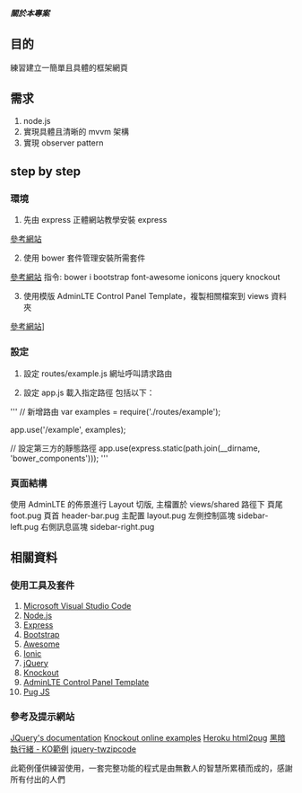 ***關於本專案***
## 目的
練習建立一簡單且具體的框架網頁

## 需求
1. node.js
2. 實現具體且清晰的 mvvm 架構
3. 實現 observer pattern

## step by step
### 環境
1. 先由 express 正體網站教學安裝 express 

[參考網站](http://expressjs.com/zh-tw/starter/generator.html)

2. 使用 bower 套件管理安裝所需套件

[參考網站](https://blog.wu-boy.com/2013/01/bower-is-a-package-manager-for-the-web/)
指令: bower i bootstrap font-awesome ionicons jquery knockout

3. 使用模版 AdminLTE Control Panel Template，複製相關檔案到 views 資料夾

[參考網站](https://adminlte.io/themes/AdminLTE/index2.html)]

### 設定
1. 設定 routes/example.js 網址呼叫請求路由

2. 設定 app.js 載入指定路徑
包括以下：

'''
// 新增路由
var examples = require('./routes/example');

app.use('/example', examples);

// 設定第三方的靜態路徑
app.use(express.static(path.join(__dirname, 'bower_components')));
'''


### 頁面結構
使用 AdminLTE 的佈景進行 Layout 切版, 主檔置於 views/shared 路徑下
頁尾  foot.pug
頁首  header-bar.pug
主配置 layout.pug
左側控制區塊   sidebar-left.pug
右側訊息區塊   sidebar-right.pug


## 相關資料
### 使用工具及套件
1. [Microsoft Visual Studio Code](https://code.visualstudio.com/)
2. [Node.js](https://nodejs.org/en/)
3. [Express](http://expressjs.com/zh-tw/)
4. [Bootstrap](http://getbootstrap.com)
5. [Awesome](https://fortawesome.com)
6. [Ionic](http://ionicframework.com/)
7. [jQuery](http://www.jquery.com/)
8. [Knockout](http://knockoutjs.com/documentation/introduction.html)
9. [AdminLTE Control Panel Template](https://adminlte.io/)
10. [Pug JS](https://pugjs.org/api/getting-started.html)

### 參考及提示網站
[JQuery's documentation](http://api.jquery.com/)
[Knockout online examples](http://knockoutjs.com/examples/)
[Heroku html2pug](https://html2pug.herokuapp.com/)
[黑暗執行緒 - KO範例](http://blog.darkthread.net/post-2012-05-09-knockout-js-intro.aspx)
[jquery-twzipcode](https://code.essoduke.org/twzipcode/)


此範例僅供練習使用，一套完整功能的程式是由無數人的智慧所累積而成的，感謝所有付出的人們
